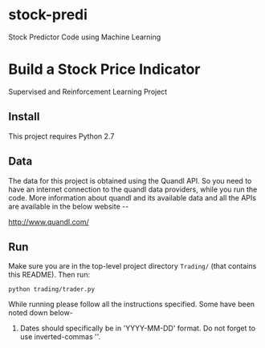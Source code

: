 # stock-predi
Stock Predictor Code using Machine Learning

# Build a Stock Price Indicator 

Supervised and Reinforcement Learning Project

## Install

This project requires Python 2.7 

## Data

The data for this project is obtained using the Quandl API. So you need to have an internet connection to the quandl data providers, while you run the code. More information about quandl and its available data and all the APIs are available in the below website --

http://www.quandl.com/ 


## Run

Make sure you are in the top-level project directory `Trading/` (that contains this README). Then run:

```python trading/trader.py```

While running please follow all the instructions specified. Some have been noted down below-

1. Dates should specifically be in 'YYYY-MM-DD' format. Do not forget to use inverted-commas ''.

